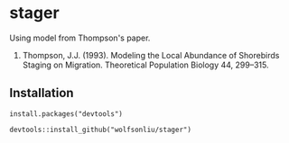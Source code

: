 # stager

Using model from Thompson's paper.

1. Thompson, J.J. (1993). Modeling the Local Abundance of Shorebirds
Staging on Migration. Theoretical Population Biology 44, 299–315.

## Installation

```{r}
install.packages("devtools")

devtools::install_github("wolfsonliu/stager")
```
